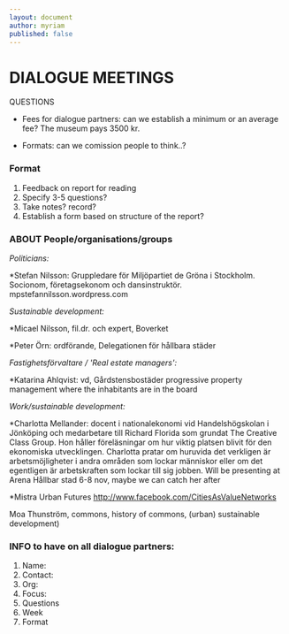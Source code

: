 ```yaml
---
layout: document
author: myriam
published: false
---
```


# DIALOGUE MEETINGS


QUESTIONS 

* Fees for dialogue partners: can we establish a minimum or an average fee? The museum pays 3500 kr.

* Formats: can we comission people to think..?

### Format
1. Feedback on report for reading
2. Specify 3-5 questions?
3. Take notes? record?
4. Establish a form based on structure of the report?


### ABOUT People/organisations/groups 

*Politicians:*

*Stefan Nilsson: 
Gruppledare för Miljöpartiet de Gröna i Stockholm. Socionom, företagsekonom och dansinstruktör.
mpstefannilsson.wordpress.com


*Sustainable development:*

*Micael Nilsson, fil.dr.	och	expert,	Boverket 

*Peter Örn: ordförande, Delegationen för hållbara städer 


*Fastighetsförvaltare / 'Real estate managers':*

*Katarina Ahlqvist: vd, Gårdstensbostäder
progressive property management where the inhabitants are in the board



*Work/sustainable development:*

*Charlotta Mellander: docent i nationalekonomi vid Handelshögskolan i Jönköping och medarbetare till Richard Florida som grundat The Creative Class Group. Hon håller föreläsningar om hur viktig platsen blivit för den ekonomiska utvecklingen. Charlotta pratar om huruvida det verkligen är arbetsmöjligheter i andra områden som lockar människor eller om det egentligen är arbetskraften som lockar till sig jobben. 
Will be presenting at Arena Hållbar stad 6-8 nov, maybe we can catch her after 

*Mistra Urban Futures
http://www.facebook.com/CitiesAsValueNetworks



Moa Thunström, commons, history of commons, (urban) sustainable development)


### INFO to have on all dialogue partners:

1. Name:
2. Contact:
3. Org:
4. Focus: 
5. Questions
6. Week
7. Format